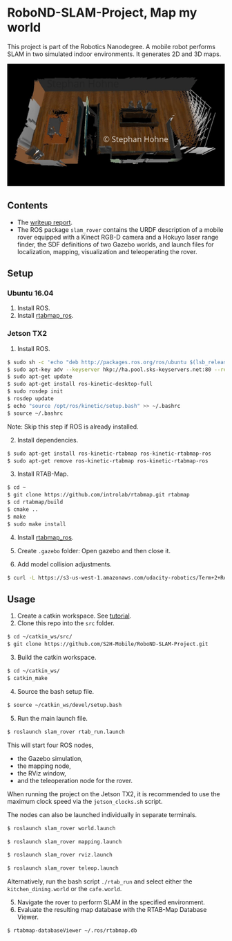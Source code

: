 [//]: # (Image References)

[screenshot_3D]: ./writeup/images/3D_point_cloud_kitchen_dining_settings_default.jpg

# RoboND-SLAM-Project, Map my world
This project is part of the Robotics Nanodegree. A mobile robot performs SLAM in two simulated indoor environments. It generates 2D and 3D maps.

![3D map of the kitchen dining world.][screenshot_3D]

## Contents
- The [writeup report](https://github.com/S2H-Mobile/RoboND-SLAM-Project/blob/master/writeup/writeup_map_my_world.pdf).
- The ROS package `slam_rover` contains the URDF description of a mobile rover equipped with a Kinect RGB-D camera and a Hokuyo laser range finder, the SDF definitions of two Gazebo worlds, and launch files for localization, mapping, visualization and teleoperating the rover.

## Setup
### Ubuntu 16.04
1. Install ROS.
2. Install [rtabmap_ros](https://github.com/introlab/rtabmap_ros).

### Jetson TX2
1. Install ROS.

```bash
$ sudo sh -c 'echo "deb http://packages.ros.org/ros/ubuntu $(lsb_release -sc) main" > /etc/apt/sources.list.d/ros-latest.list'
$ sudo apt-key adv --keyserver hkp://ha.pool.sks-keyservers.net:80 --recv-key 421C365BD9FF1F717815A3895523BAEEB01FA116
$ sudo apt-get update
$ sudo apt-get install ros-kinetic-desktop-full
$ sudo rosdep init
$ rosdep update
$ echo "source /opt/ros/kinetic/setup.bash" >> ~/.bashrc
$ source ~/.bashrc
```
Note: Skip this step if ROS is already installed.

2. Install dependencies.
```bash
$ sudo apt-get install ros-kinetic-rtabmap ros-kinetic-rtabmap-ros
$ sudo apt-get remove ros-kinetic-rtabmap ros-kinetic-rtabmap-ros
```

3. Install RTAB-Map.
```bash
$ cd ~
$ git clone https://github.com/introlab/rtabmap.git rtabmap
$ cd rtabmap/build
$ cmake ..
$ make
$ sudo make install
```
4. Install [rtabmap_ros](https://github.com/introlab/rtabmap_ros).
5. Create `.gazebo` folder: Open gazebo and then close it.

6. Add model collision adjustments.
```bash
$ curl -L https://s3-us-west-1.amazonaws.com/udacity-robotics/Term+2+Resources/P3+Resources/models.tar.gz | tar zx -C ~/.gazebo/
```

## Usage
1. Create a catkin workspace. See [tutorial](http://wiki.ros.org/catkin/Tutorials/create_a_workspace).
2. Clone this repo into the `src` folder.
```bash
$ cd ~/catkin_ws/src/
$ git clone https://github.com/S2H-Mobile/RoboND-SLAM-Project.git
```
3. Build the catkin workspace.
```bash
$ cd ~/catkin_ws/
$ catkin_make
```
4. Source the bash setup file.
```bash
$ source ~/catkin_ws/devel/setup.bash
```
5. Run the main launch file.
```bash
$ roslaunch slam_rover rtab_run.launch
```
This will start four ROS nodes,
- the Gazebo simulation,
- the mapping node,
- the RViz window,
- and the teleoperation node for the rover.

When running the project on the Jetson TX2, it is recommended to use the maximum clock speed via the `jetson_clocks.sh` script. 

The nodes can also be launched individually in separate terminals.
```bash
$ roslaunch slam_rover world.launch
```
```bash
$ roslaunch slam_rover mapping.launch
```
```bash
$ roslaunch slam_rover rviz.launch
```
```bash
$ roslaunch slam_rover teleop.launch
```

Alternatively, run the bash script `./rtab_run` and select either the `kitchen_dining.world` or the `cafe.world`.

5. Navigate the rover to perform SLAM in the specified environment.
6. Evaluate the resulting map database with the RTAB-Map Database Viewer.
```bash
$ rtabmap-databaseViewer ~/.ros/rtabmap.db
```
